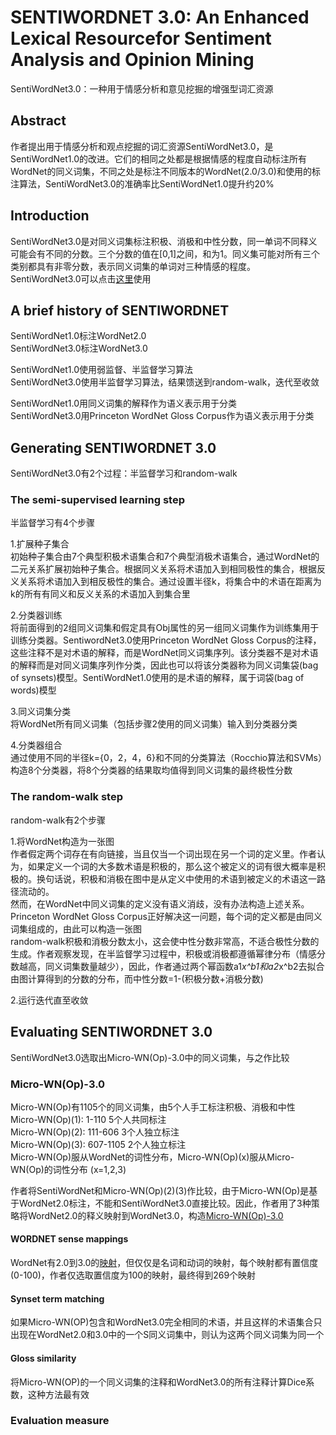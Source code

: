 # SENTIWORDNET 3.0: An Enhanced Lexical Resourcefor Sentiment Analysis and Opinion Mining
SentiWordNet3.0：一种用于情感分析和意见挖掘的增强型词汇资源

## Abstract
作者提出用于情感分析和观点挖掘的词汇资源SentiWordNet3.0，是SentiWordNet1.0的改进。它们的相同之处都是根据情感的程度自动标注所有WordNet的同义词集，不同之处是标注不同版本的WordNet(2.0/3.0)和使用的标注算法，SentiWordNet3.0的准确率比SentiWordNet1.0提升约20%

## Introduction
SentiWordNet3.0是对同义词集标注积极、消极和中性分数，同一单词不同释义可能会有不同的分数。三个分数的值在\[0,1]之间，和为1。同义集可能对所有三个类别都具有非零分数，表示同义词集的单词对三种情感的程度。SentiWordNet3.0可以点击[这里](http://sentiwordnet.isti.cnr.it/)使用

## A brief history of SENTIWORDNET
SentiWordNet1.0标注WordNet2.0<br>
SentiWordNet3.0标注WordNet3.0

SentiWordNet1.0使用弱监督、半监督学习算法<br>
SentiWordNet3.0使用半监督学习算法，结果馈送到random-walk，迭代至收敛

SentiWordNet1.0用同义词集的解释作为语义表示用于分类<br>
SentiWordNet3.0用Princeton WordNet Gloss Corpus作为语义表示用于分类

## Generating SENTIWORDNET 3.0
SentiWordNet3.0有2个过程：半监督学习和random-walk

### The semi-supervised learning step
半监督学习有4个步骤

1.扩展种子集合<br>
初始种子集合由7个典型积极术语集合和7个典型消极术语集合，通过WordNet的二元关系扩展初始种子集合。根据同义关系将术语加入到相同极性的集合，根据反义关系将术语加入到相反极性的集合。通过设置半径k，将集合中的术语在距离为k的所有有同义和反义关系的术语加入到集合里

2.分类器训练<br>
将前面得到的2组同义词集和假定具有Obj属性的另一组同义词集作为训练集用于训练分类器。SentiwordNet3.0使用Princeton WordNet Gloss Corpus的注释，这些注释不是对术语的解释，而是WordNet同义词集序列。该分类器不是对术语的解释而是对同义词集序列作分类，因此也可以将该分类器称为同义词集袋(bag of synsets)模型。SentiWordNet1.0使用的是术语的解释，属于词袋(bag of words)模型

3.同义词集分类<br>
将WordNet所有同义词集（包括步骤2使用的同义词集）输入到分类器分类

4.分类器组合<br>
通过使用不同的半径k={0，2，4，6}和不同的分类算法（Rocchio算法和SVMs）构造8个分类器，将8个分类器的结果取均值得到同义词集的最终极性分数

### The random-walk step
random-walk有2个步骤

1.将WordNet构造为一张图<br>
作者假定两个词存在有向链接，当且仅当一个词出现在另一个词的定义里。作者认为，如果定义一个词的大多数术语是积极的，那么这个被定义的词有很大概率是积极的。换句话说，积极和消极在图中是从定义中使用的术语到被定义的术语这一路径流动的。<br>
然而，在WordNet中同义词集的定义没有语义消歧，没有办法构造上述关系。Princeton WordNet Gloss Corpus正好解决这一问题，每个词的定义都是由同义词集组成的，由此可以构造一张图<br>
random-walk积极和消极分数太小，这会使中性分数非常高，不适合极性分数的生成。作者观察发现，在半监督学习过程中，积极或消极都遵循幂律分布（情感分数越高，同义词集数量越少），因此，作者通过两个幂函数a1*x^b1和a2*x^b2去拟合由图计算得到的分数的分布，而中性分数=1-(积极分数+消极分数)

2.运行迭代直至收敛

## Evaluating SENTIWORDNET 3.0
SentiWordNet3.0选取出Micro-WN(Op)-3.0中的同义词集，与之作比较

### Micro-WN(Op)-3.0
Micro-WN(Op)有1105个的同义词集，由5个人手工标注积极、消极和中性<br>
Micro-WN(Op)(1):   1-110 5个人共同标注<br>
Micro-WN(Op)(2): 111-606 3个人独立标注<br>
Micro-WN(Op)(3): 607-1105 2个人独立标注<br>
Micro-WN(Op)服从WordNet的词性分布，Micro-WN(Op)(x)服从Micro-WN(Op)的词性分布 (x=1,2,3)

作者将SentiWordNet和Micro-WN(Op)(2)(3)作比较，由于Micro-WN(Op)是基于WordNet2.0标注，不能和SentiWordNet3.0直接比较。因此，作者用了3种策略将WordNet2.0的释义映射到WordNet3.0，构造[Micro-WN(Op)-3.0](http://sentiwordnet.isti.cnr.it/)

#### WORDNET sense mappings
WordNet有2.0到3.0的[映射](http://wordnetcode.princeton.edu/3.0/WNsnsmap-3.0.tar.gz)，但仅仅是名词和动词的映射，每个映射都有置信度(0-100)，作者仅选取置信度为100的映射，最终得到269个映射

#### Synset term matching
如果Micro-WN(OP)包含和WordNet3.0完全相同的术语，并且这样的术语集合只出现在WordNet2.0和3.0中的一个S同义词集中，则认为这两个同义词集为同一个

#### Gloss similarity
将Micro-WN(OP)的一个同义词集的注释和WordNet3.0的所有注释计算Dice系数，这种方法最有效

### Evaluation measure
